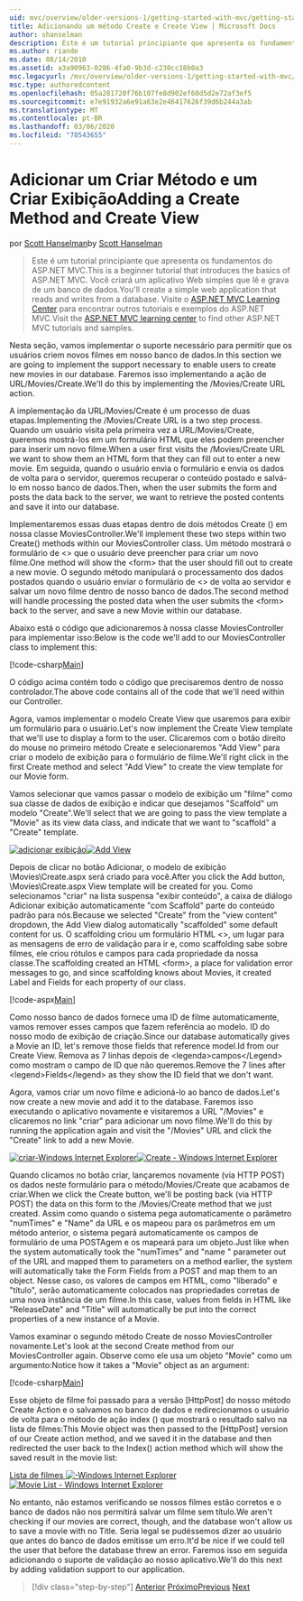```yaml
---
uid: mvc/overview/older-versions-1/getting-started-with-mvc/getting-started-with-mvc-part6
title: Adicionando um método Create e Create View | Microsoft Docs
author: shanselman
description: Este é um tutorial principiante que apresenta os fundamentos do ASP.NET MVC. Crie um aplicativo Web simples que lê e grava de um banco de dados.
ms.author: riande
ms.date: 08/14/2010
ms.assetid: a3a90963-0286-4fa0-9b3d-c230cc18b0a3
msc.legacyurl: /mvc/overview/older-versions-1/getting-started-with-mvc/getting-started-with-mvc-part6
msc.type: authoredcontent
ms.openlocfilehash: 05a281720f76b107fe8d902ef60d5d2e72af3ef5
ms.sourcegitcommit: e7e91932a6e91a63e2e46417626f39d6b244a3ab
ms.translationtype: MT
ms.contentlocale: pt-BR
ms.lasthandoff: 03/06/2020
ms.locfileid: "78543655"
---
```

# <a name="adding-a-create-method-and-create-view"></a><span data-ttu-id="b25c9-104">Adicionar um Criar Método e um Criar Exibição</span><span class="sxs-lookup"><span data-stu-id="b25c9-104">Adding a Create Method and Create View</span></span>

<span data-ttu-id="b25c9-105">por [Scott Hanselman](https://github.com/shanselman)</span><span class="sxs-lookup"><span data-stu-id="b25c9-105">by [Scott Hanselman](https://github.com/shanselman)</span></span>

> <span data-ttu-id="b25c9-106">Este é um tutorial principiante que apresenta os fundamentos do ASP.NET MVC.</span><span class="sxs-lookup"><span data-stu-id="b25c9-106">This is a beginner tutorial that introduces the basics of ASP.NET MVC.</span></span> <span data-ttu-id="b25c9-107">Você criará um aplicativo Web simples que lê e grava de um banco de dados.</span><span class="sxs-lookup"><span data-stu-id="b25c9-107">You'll create a simple web application that reads and writes from a database.</span></span> <span data-ttu-id="b25c9-108">Visite o [ASP.NET MVC Learning Center](../../../index.md) para encontrar outros tutoriais e exemplos do ASP.NET MVC.</span><span class="sxs-lookup"><span data-stu-id="b25c9-108">Visit the [ASP.NET MVC learning center](../../../index.md) to find other ASP.NET MVC tutorials and samples.</span></span>

<span data-ttu-id="b25c9-109">Nesta seção, vamos implementar o suporte necessário para permitir que os usuários criem novos filmes em nosso banco de dados.</span><span class="sxs-lookup"><span data-stu-id="b25c9-109">In this section we are going to implement the support necessary to enable users to create new movies in our database.</span></span> <span data-ttu-id="b25c9-110">Faremos isso implementando a ação de URL/Movies/Create.</span><span class="sxs-lookup"><span data-stu-id="b25c9-110">We'll do this by implementing the /Movies/Create URL action.</span></span>

<span data-ttu-id="b25c9-111">A implementação da URL/Movies/Create é um processo de duas etapas.</span><span class="sxs-lookup"><span data-stu-id="b25c9-111">Implementing the /Movies/Create URL is a two step process.</span></span> <span data-ttu-id="b25c9-112">Quando um usuário visita pela primeira vez a URL/Movies/Create, queremos mostrá-los em um formulário HTML que eles podem preencher para inserir um novo filme.</span><span class="sxs-lookup"><span data-stu-id="b25c9-112">When a user first visits the /Movies/Create URL we want to show them an HTML form that they can fill out to enter a new movie.</span></span> <span data-ttu-id="b25c9-113">Em seguida, quando o usuário envia o formulário e envia os dados de volta para o servidor, queremos recuperar o conteúdo postado e salvá-lo em nosso banco de dados.</span><span class="sxs-lookup"><span data-stu-id="b25c9-113">Then, when the user submits the form and posts the data back to the server, we want to retrieve the posted contents and save it into our database.</span></span>

<span data-ttu-id="b25c9-114">Implementaremos essas duas etapas dentro de dois métodos Create () em nossa classe MoviesController.</span><span class="sxs-lookup"><span data-stu-id="b25c9-114">We'll implement these two steps within two Create() methods within our MoviesController class.</span></span> <span data-ttu-id="b25c9-115">Um método mostrará o formulário de &lt;&gt; que o usuário deve preencher para criar um novo filme.</span><span class="sxs-lookup"><span data-stu-id="b25c9-115">One method will show the &lt;form&gt; that the user should fill out to create a new movie.</span></span> <span data-ttu-id="b25c9-116">O segundo método manipulará o processamento dos dados postados quando o usuário enviar o formulário de &lt;&gt; de volta ao servidor e salvar um novo filme dentro de nosso banco de dados.</span><span class="sxs-lookup"><span data-stu-id="b25c9-116">The second method will handle processing the posted data when the user submits the &lt;form&gt; back to the server, and save a new Movie within our database.</span></span>

<span data-ttu-id="b25c9-117">Abaixo está o código que adicionaremos à nossa classe MoviesController para implementar isso:</span><span class="sxs-lookup"><span data-stu-id="b25c9-117">Below is the code we'll add to our MoviesController class to implement this:</span></span>

[!code-csharp[Main](getting-started-with-mvc-part6/samples/sample1.cs)]

<span data-ttu-id="b25c9-118">O código acima contém todo o código que precisaremos dentro de nosso controlador.</span><span class="sxs-lookup"><span data-stu-id="b25c9-118">The above code contains all of the code that we'll need within our Controller.</span></span>

<span data-ttu-id="b25c9-119">Agora, vamos implementar o modelo Create View que usaremos para exibir um formulário para o usuário.</span><span class="sxs-lookup"><span data-stu-id="b25c9-119">Let's now implement the Create View template that we'll use to display a form to the user.</span></span> <span data-ttu-id="b25c9-120">Clicaremos com o botão direito do mouse no primeiro método Create e selecionaremos "Add View" para criar o modelo de exibição para o formulário de filme.</span><span class="sxs-lookup"><span data-stu-id="b25c9-120">We'll right click in the first Create method and select "Add View" to create the view template for our Movie form.</span></span>

<span data-ttu-id="b25c9-121">Vamos selecionar que vamos passar o modelo de exibição um "filme" como sua classe de dados de exibição e indicar que desejamos "Scaffold" um modelo "Create".</span><span class="sxs-lookup"><span data-stu-id="b25c9-121">We'll select that we are going to pass the view template a "Movie" as its view data class, and indicate that we want to "scaffold" a "Create" template.</span></span>

<span data-ttu-id="b25c9-122">[![adicionar exibição](getting-started-with-mvc-part6/_static/image2.png)](getting-started-with-mvc-part6/_static/image1.png)</span><span class="sxs-lookup"><span data-stu-id="b25c9-122">[![Add View](getting-started-with-mvc-part6/_static/image2.png)](getting-started-with-mvc-part6/_static/image1.png)</span></span>

<span data-ttu-id="b25c9-123">Depois de clicar no botão Adicionar, o modelo de exibição \Movies\Create.aspx será criado para você.</span><span class="sxs-lookup"><span data-stu-id="b25c9-123">After you click the Add button, \Movies\Create.aspx View template will be created for you.</span></span> <span data-ttu-id="b25c9-124">Como selecionamos "criar" na lista suspensa "exibir conteúdo", a caixa de diálogo Adicionar exibição automaticamente "com Scaffold" parte do conteúdo padrão para nós.</span><span class="sxs-lookup"><span data-stu-id="b25c9-124">Because we selected "Create" from the "view content" dropdown, the Add View dialog automatically "scaffolded" some default content for us.</span></span> <span data-ttu-id="b25c9-125">O scaffolding criou um formulário HTML &lt;&gt;, um lugar para as mensagens de erro de validação para ir e, como scaffolding sabe sobre filmes, ele criou rótulos e campos para cada propriedade da nossa classe.</span><span class="sxs-lookup"><span data-stu-id="b25c9-125">The scaffolding created an HTML &lt;form&gt;, a place for validation error messages to go, and since scaffolding knows about Movies, it created Label and Fields for each property of our class.</span></span>

[!code-aspx[Main](getting-started-with-mvc-part6/samples/sample2.aspx)]

<span data-ttu-id="b25c9-126">Como nosso banco de dados fornece uma ID de filme automaticamente, vamos remover esses campos que fazem referência ao modelo. ID do nosso modo de exibição de criação.</span><span class="sxs-lookup"><span data-stu-id="b25c9-126">Since our database automatically gives a Movie an ID, let's remove those fields that reference model.Id from our Create View.</span></span> <span data-ttu-id="b25c9-127">Remova as 7 linhas depois de &lt;legenda&gt;campos&lt;/Legend&gt; como mostram o campo de ID que não queremos.</span><span class="sxs-lookup"><span data-stu-id="b25c9-127">Remove the 7 lines after &lt;legend&gt;Fields&lt;/legend&gt; as they show the ID field that we don't want.</span></span>

<span data-ttu-id="b25c9-128">Agora, vamos criar um novo filme e adicioná-lo ao banco de dados.</span><span class="sxs-lookup"><span data-stu-id="b25c9-128">Let's now create a new movie and add it to the database.</span></span> <span data-ttu-id="b25c9-129">Faremos isso executando o aplicativo novamente e visitaremos a URL "/Movies" e clicaremos no link "criar" para adicionar um novo filme.</span><span class="sxs-lookup"><span data-stu-id="b25c9-129">We'll do this by running the application again and visit the "/Movies" URL and click the "Create" link to add a new Movie.</span></span>

<span data-ttu-id="b25c9-130">[![criar-Windows Internet Explorer](getting-started-with-mvc-part6/_static/image4.png)](getting-started-with-mvc-part6/_static/image3.png)</span><span class="sxs-lookup"><span data-stu-id="b25c9-130">[![Create - Windows Internet Explorer](getting-started-with-mvc-part6/_static/image4.png)](getting-started-with-mvc-part6/_static/image3.png)</span></span>

<span data-ttu-id="b25c9-131">Quando clicamos no botão criar, lançaremos novamente (via HTTP POST) os dados neste formulário para o método/Movies/Create que acabamos de criar.</span><span class="sxs-lookup"><span data-stu-id="b25c9-131">When we click the Create button, we'll be posting back (via HTTP POST) the data on this form to the /Movies/Create method that we just created.</span></span> <span data-ttu-id="b25c9-132">Assim como quando o sistema pega automaticamente o parâmetro "numTimes" e "Name" da URL e os mapeou para os parâmetros em um método anterior, o sistema pegará automaticamente os campos de formulário de uma POSTAgem e os mapeará para um objeto.</span><span class="sxs-lookup"><span data-stu-id="b25c9-132">Just like when the system automatically took the "numTimes" and "name " parameter out of the URL and mapped them to parameters on a method earlier, the system will automatically take the Form Fields from a POST and map them to an object.</span></span> <span data-ttu-id="b25c9-133">Nesse caso, os valores de campos em HTML, como "liberado" e "título", serão automaticamente colocados nas propriedades corretas de uma nova instância de um filme.</span><span class="sxs-lookup"><span data-stu-id="b25c9-133">In this case, values from fields in HTML like "ReleaseDate" and "Title" will automatically be put into the correct properties of a new instance of a Movie.</span></span>

<span data-ttu-id="b25c9-134">Vamos examinar o segundo método Create de nosso MoviesController novamente.</span><span class="sxs-lookup"><span data-stu-id="b25c9-134">Let's look at the second Create method from our MoviesController again.</span></span> <span data-ttu-id="b25c9-135">Observe como ele usa um objeto "Movie" como um argumento:</span><span class="sxs-lookup"><span data-stu-id="b25c9-135">Notice how it takes a "Movie" object as an argument:</span></span>

[!code-csharp[Main](getting-started-with-mvc-part6/samples/sample3.cs)]

<span data-ttu-id="b25c9-136">Esse objeto de filme foi passado para a versão [HttpPost] do nosso método Create Action e o salvamos no banco de dados e redirecionamos o usuário de volta para o método de ação index () que mostrará o resultado salvo na lista de filmes:</span><span class="sxs-lookup"><span data-stu-id="b25c9-136">This Movie object was then passed to the [HttpPost] version of our Create action method, and we saved it in the database and then redirected the user back to the Index() action method which will show the saved result in the movie list:</span></span>

<span data-ttu-id="b25c9-137">[Lista de filmes ![-Windows Internet Explorer](getting-started-with-mvc-part6/_static/image6.png)](getting-started-with-mvc-part6/_static/image5.png)</span><span class="sxs-lookup"><span data-stu-id="b25c9-137">[![Movie List - Windows Internet Explorer](getting-started-with-mvc-part6/_static/image6.png)](getting-started-with-mvc-part6/_static/image5.png)</span></span>

<span data-ttu-id="b25c9-138">No entanto, não estamos verificando se nossos filmes estão corretos e o banco de dados não nos permitirá salvar um filme sem título.</span><span class="sxs-lookup"><span data-stu-id="b25c9-138">We aren't checking if our movies are correct, though, and the database won't allow us to save a movie with no Title.</span></span> <span data-ttu-id="b25c9-139">Seria legal se pudéssemos dizer ao usuário que antes do banco de dados emitisse um erro.</span><span class="sxs-lookup"><span data-stu-id="b25c9-139">It'd be nice if we could tell the user that before the database threw an error.</span></span> <span data-ttu-id="b25c9-140">Faremos isso em seguida adicionando o suporte de validação ao nosso aplicativo.</span><span class="sxs-lookup"><span data-stu-id="b25c9-140">We'll do this next by adding validation support to our application.</span></span>

> [!div class="step-by-step"]
> <span data-ttu-id="b25c9-141">[Anterior](getting-started-with-mvc-part5.md)
> [Próximo](getting-started-with-mvc-part7.md)</span><span class="sxs-lookup"><span data-stu-id="b25c9-141">[Previous](getting-started-with-mvc-part5.md)
[Next](getting-started-with-mvc-part7.md)</span></span>
